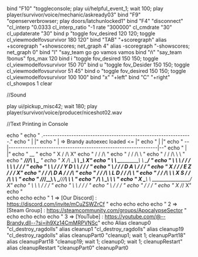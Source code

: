 bind "F10" "toggleconsole; play ui/helpful_event_1; wait 100; play player/survivor/voice/mechanic/askready03" 
bind "F9" "openserverbrowser; play doors/latchunlocked1"
bind "F4" "disconnect"
"cl_interp "0.0333
cl_interp_ratio "-1
rate "300000"
cl_cmdrate "30"
cl_updaterate "30"
bind p "toggle fov_desired 120 120; toggle cl_viewmodelfovsurvivor 180 120"
bind "TAB" "+scoregraph"
alias +scoregraph "+showscores; net_graph 4"
alias -scoregraph "-showscores; net_graph 0"
bind "l" "say_team go go vamos vamos
bind "ñ" "say_team !bonus"
fps_max 120
bind i "toggle fov_desired 150 150; toggle cl_viewmodelfovsurvivor 150 70"
bind u "toggle fov_Desider 150 150; toggle cl_viewmodelfovsurvivor 51  45"
bind o "toggle fov_desired 150 150; toggle cl_viewmodelfovsurvivor 100 100"
bind "x" "+left"
bind "C" "+right"
cl_showpos 1
clear

//Sound

play ui/pickup_misc42; wait 180; play player/survivor/voice/producer/niceshot02.wav

//Text Printing in Console

echo "
echo "       .---------------------------------------------------------------."
echo "       |                                                               |"
echo "       |                 => Brandy autoexec loaded <=                  |"
echo "       |                                                               |" 
echo "     --|---------------------------------------------------------------|--"
echo "       |                                                               |"
echo "                                      __                               "
echo "       X                             / /\                             X"
echo "                                    / / /\                             "
echo "                                   / / /\ \                            "
echo "                                  / / /\ \ \                           "
echo "                       __________/_/_/__\ \ \__________                "
echo "       X              /\ \_______________\ \ \_________\              X"
echo "                      \ \ \_______________\ \ \________/               "
echo "                       \ \ \  / / /        \ \ \  / / /                "
echo "                        \ \ \/ / /   Y    D \ \ \/ / /                 "
echo "                         \ \/ / /  D   A     \ \/ / /                  "
echo "       X                  \/ / /     E     Z  \/ / /                  X"
echo "                          / / /\  D     A     / / /\                   "
echo "                         / / /\ \    L    D  / / /\ \                  "
echo "                        / / /\ \ \  X   S   / / /\ \ \                 "
echo "                       /_/_/__\ \ \________/_/_/__\ \ \                "
echo "                      /________\ \ \_______________\ \ \               "
echo "       X              \_________\ \ \_______________\_\/              X"
echo "                                 \ \ \  / / /                          "
echo "                                  \ \ \/ / /                           "
echo "                                   \ \/ / /                            "
echo "                                    \/ / /                             "
echo "       X                             \/_/                             X"
echo "                                                                      
echo
echo
echo " 1 => [Our Discord] : https://discord.com/invite/mCuZSWZrCf              "
echo
echo
echo
echo " 2 => [Steam Group] : https://steamcommunity.com/groups/ApocalypseSector "
echo
echo
echo
echo " 3 =>   [YouTube]   : https://youtube.com/@--Brandy.dll--?si=ih9Xz14CmMRPVNSc"
echo
Alias cleanup0 "cl_destroy_ragdolls"
alias cleanup1 "cl_destroy_ragdolls"
alias cleanup19 "cl_destroy_ragdolls"
alias cleanupPart0 "cleanup1; wait 1; cleanupPart18"
alias cleanupPart18 "cleanup19; wait 1; cleanup0; wait 1; cleanupRestart"
alias cleanupRestart "cleanupPart0"
cleanupPart0
